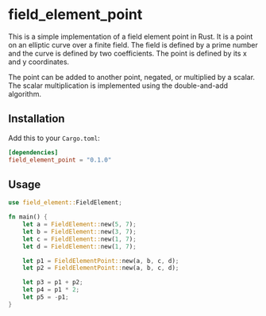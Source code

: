 # field_element_point

This is a simple implementation of a field element point in Rust. It is a point on an elliptic curve over a finite field. The field is defined by a prime number and the curve is defined by two coefficients. The point is defined by its x and y coordinates.

The point can be added to another point, negated, or multiplied by a scalar. The scalar multiplication is implemented using the double-and-add algorithm.

## Installation

Add this to your `Cargo.toml`:

```toml
[dependencies]
field_element_point = "0.1.0"
```

## Usage

```rust
use field_element::FieldElement;

fn main() {
    let a = FieldElement::new(5, 7);
    let b = FieldElement::new(3, 7);
    let c = FieldElement::new(1, 7);
    let d = FieldElement::new(1, 7);

    let p1 = FieldElementPoint::new(a, b, c, d);
    let p2 = FieldElementPoint::new(a, b, c, d);

    let p3 = p1 + p2;
    let p4 = p1 * 2;
    let p5 = -p1;
}
```
